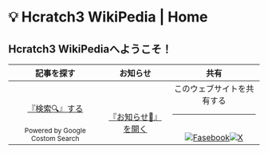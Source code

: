 # 💡 Hcratch3 WikiPedia | Home

## Hcratch3 WikiPediaへようこそ！

<link href=”https://use.fontawesome.com/releases/v6.0.0/css/all.css” rel=”stylesheet”>

| 記事を探す | お知らせ　| 共有 |
| :-: | :-: | :-: |
| <br><br> [『検索🔍️』する](search.md) <br><br> <sub>Powered by Google Costom Search</sub> | <br><br> [『お知らせ📢』を開く](announce.md) | このウェブサイトを共有する <br> <hr> <br> <a href="http://www.facebook.com/share.php?u=https://hcratch3.github.io/wiki" rel="nofollow noopener" target="_blank">![Fasebook](https://img.icons8.com/?size=40&id=118489&format=png&color=000000)</a><a href="https://twiter.com/share?url=https://hcratch3.github.io/wiki" rel="nofollow noopener" target="_blank">![X](https://img.icons8.com/?size=40&id=Q33YQBzI2lZs&format=png&color=000000)</a>

